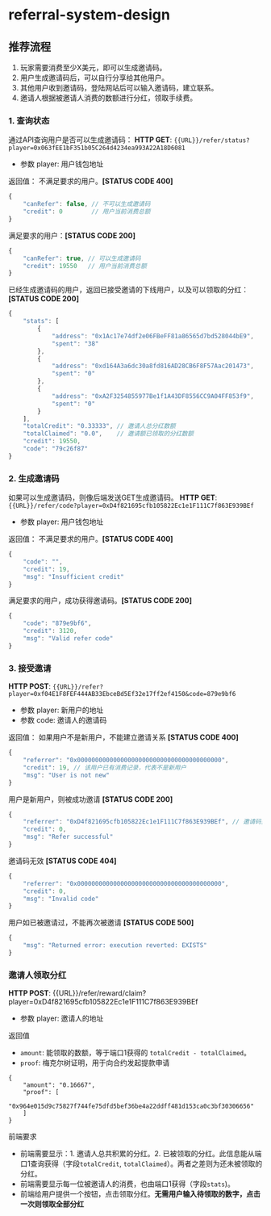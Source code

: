 # referral-system-design
## 推荐流程
1. 玩家需要消费至少X美元，即可以生成邀请码。
2. 用户生成邀请码后，可以自行分享给其他用户。
3. 其他用户收到邀请码，登陆网站后可以输入邀请码，建立联系。
4. 邀请人根据被邀请人消费的数额进行分红，领取手续费。


### 1. 查询状态
通过API查询用户是否可以生成邀请码：
**HTTP GET**: `{{URL}}/refer/status?player=0x063fEE1bF351b05C264d4234ea993A22A18D6081`
* 参数 player: 用户钱包地址

返回值：
不满足要求的用户。**[STATUS CODE 400]**
```javascript
{
    "canRefer": false, // 不可以生成邀请码
    "credit": 0        // 用户当前消费总额
}
```

满足要求的用户：**[STATUS CODE 200]**
```javascript
{
    "canRefer": true, // 可以生成邀请码
    "credit": 19550   // 用户当前消费总额
}
```

已经生成邀请码的用户，返回已接受邀请的下线用户，以及可以领取的分红：**[STATUS CODE 200]**
```javascript
{
    "stats": [
        {
            "address": "0x1Ac17e74df2e06FBeFF81a86565d7bd528044bE9",
            "spent": "38"
        },
        {
            "address": "0xd164A3a6dc30a8fd816AD28CB6F8F57Aac201473",
            "spent": "0"
        },
        {
            "address": "0xA2F3254855977Be1f1A43DF8556CC9A04FF853f9",
            "spent": "0"
        }
    ],
    "totalCredit": "0.33333", // 邀请人总分红数额
    "totalClaimed": "0.0",    // 邀请额已领取的分红数额
    "credit": 19550,
    "code": "79c26f87"
}

```

### 2. 生成邀请码
如果可以生成邀请码，则像后端发送GET生成邀请码。
**HTTP GET**: `{{URL}}/refer/code?player=0xD4f821695cfb105822Ec1e1F111C7f863E939BEf`
* 参数 player: 用户钱包地址

返回值：
不满足要求的用户。**[STATUS CODE 400]**
```javascript
{
    "code": "",
    "credit": 19,
    "msg": "Insufficient credit"
}
```

满足要求的用户，成功获得邀请码。**[STATUS CODE 200]**
```javascript
{
    "code": "879e9bf6",
    "credit": 3120,
    "msg": "Valid refer code"
}
```

### 3. 接受邀请
**HTTP POST**: `{{URL}}/refer?player=0xf04E1F8FEF444AB33EbceBd5Ef32e17ff2ef4150&code=879e9bf6`
* 参数 player: 新用户的地址
* 参数 code: 邀请人的邀请码

返回值：
如果用户不是新用户，不能建立邀请关系 **[STATUS CODE 400]**
```javascript 
{
    "referrer": "0x0000000000000000000000000000000000000000", 
    "credit": 19, // 该用户已有消费记录，代表不是新用户
    "msg": "User is not new"
}
```

用户是新用户，则被成功邀请 **[STATUS CODE 200]**
```javascript
{
    "referrer": "0xD4f821695cfb105822Ec1e1F111C7f863E939BEf", // 邀请码主人的地址
    "credit": 0,
    "msg": "Refer successful"
}
```

邀请码无效 **[STATUS CODE 404]**
```javascript
{
    "referrer": "0x0000000000000000000000000000000000000000",
    "credit": 0,
    "msg": "Invalid code"
}
```

用户如已被邀请过，不能再次被邀请 **[STATUS CODE 500]**
```javascript
{
    "msg": "Returned error: execution reverted: EXISTS"
}
```

### 邀请人领取分红
**HTTP POST**: {{URL}}/refer/reward/claim?player=0xD4f821695cfb105822Ec1e1F111C7f863E939BEf
* 参数 player: 邀请人的地址

返回值
* `amount`: 能领取的数额，等于端口1获得的 `totalCredit - totalClaimed`。
* `proof`: 梅克尔树证明，用于向合约发起提款申请

```
{
    "amount": "0.16667",
    "proof": [
        "0x964e015d9c75827f744fe75dfd5bef36be4a22ddff481d153ca0c3bf30306656"
    ]
}
```

前端要求
* 前端需要显示：1. 邀请人总共积累的分红。2. 已被领取的分红。此信息能从端口1查询获得（字段`totalCredit`, `totalClaimed`）。两者之差则为还未被领取的分红。
* 前端需要显示每一位被邀请人的消费，也由端口1获得（字段`stats`)。
* 前端给用户提供一个按钮，点击领取分红。**无需用户输入待领取的数字，点击一次则领取全部分红**
